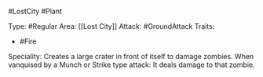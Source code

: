 #LostCity #Plant 

Type: #Regular 
Area: [[Lost City]]
Attack: #GroundAttack 
Traits:
- #Fire

Speciality: Creates a large crater in front of itself to damage zombies.
When vanquised by a Munch or Strike type attack: It deals damage to that zombie.